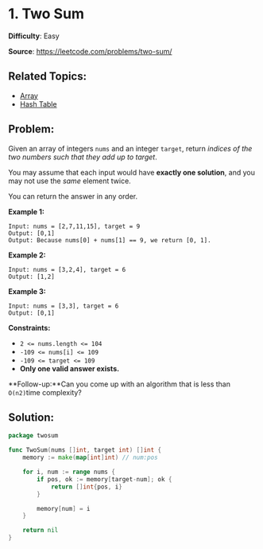 # 1. Two Sum

**Difficulty**: Easy

**Source**: https://leetcode.com/problems/two-sum/

## Related Topics:

* [Array](https://leetcode.com/tag/array/)
* [Hash Table](https://leetcode.com/tag/hash-table/)

## Problem:

Given an array of integers `nums` and an integer `target`, return *indices of the two numbers such that they add up to target*.

You may assume that each input would have **exactly one solution**, and you may not use the *same* element twice.

You can return the answer in any order.

**Example 1:**

```
Input: nums = [2,7,11,15], target = 9
Output: [0,1]
Output: Because nums[0] + nums[1] == 9, we return [0, 1].
```

**Example 2:**

```
Input: nums = [3,2,4], target = 6
Output: [1,2]
```

**Example 3:**

```
Input: nums = [3,3], target = 6
Output: [0,1]
```

**Constraints:**

- `2 <= nums.length <= 104`
- `-109 <= nums[i] <= 109`
- `-109 <= target <= 109`
- **Only one valid answer exists.**

**Follow-up:**Can you come up with an algorithm that is less than `O(n2)`time complexity?

## Solution:

```go
package twosum

func TwoSum(nums []int, target int) []int {
	memory := make(map[int]int) // num:pos

	for i, num := range nums {
		if pos, ok := memory[target-num]; ok {
			return []int{pos, i}
		}

		memory[num] = i
	}

	return nil
}
```
